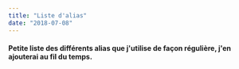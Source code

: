 ```yaml
---
title: "Liste d'alias"
date: "2018-07-08"
---
```


#### **Petite liste des différents alias que j'utilise de façon régulière, j'en ajouterai au fil du temps.**

<script src="https://gist.github.com/kev-landry/145496dc5353d5de68204a1683442a87.js"></script>
